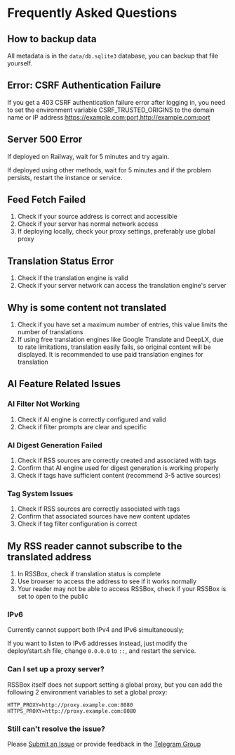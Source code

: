 # Frequently Asked Questions

## How to backup data

All metadata is in the `data/db.sqlite3` database, you can backup that file yourself.

## Error: CSRF Authentication Failure

If you get a 403 CSRF authentication failure error after logging in, you need to set the environment variable CSRF_TRUSTED_ORIGINS to the domain name or IP address:https://example.com:port,http://example.com:port

## Server 500 Error

If deployed on Railway, wait for 5 minutes and try again.

If deployed using other methods, wait for 5 minutes and if the problem persists, restart the instance or service.

## Feed Fetch Failed

1. Check if your source address is correct and accessible
2. Check if your server has normal network access
3. If deploying locally, check your proxy settings, preferably use global proxy

## Translation Status Error

1. Check if the translation engine is valid
2. Check if your server network can access the translation engine's server

## Why is some content not translated

1. Check if you have set a maximum number of entries, this value limits the number of translations
2. If using free translation engines like Google Translate and DeepLX, due to rate limitations, translation easily fails, so original content will be displayed. It is recommended to use paid translation engines for translation

## AI Feature Related Issues

### AI Filter Not Working
1. Check if AI engine is correctly configured and valid
2. Check if filter prompts are clear and specific

### AI Digest Generation Failed
1. Check if RSS sources are correctly created and associated with tags
2. Confirm that AI engine used for digest generation is working properly
3. Check if tags have sufficient content (recommend 3-5 active sources)

### Tag System Issues
1. Check if RSS sources are correctly associated with tags
2. Confirm that associated sources have new content updates
3. Check if tag filter configuration is correct

## My RSS reader cannot subscribe to the translated address

1. In RSSBox, check if translation status is complete
2. Use browser to access the address to see if it works normally
3. Your reader may not be able to access RSSBox, check if your RSSBox is set to open to the public

### IPv6

Currently cannot support both IPv4 and IPv6 simultaneously;

If you want to listen to IPv6 addresses instead, just modify the deploy/start.sh file, change `0.0.0.0` to `::`, and restart the service.

### Can I set up a proxy server?

RSSBox itself does not support setting a global proxy, but you can add the following 2 environment variables to set a global proxy:
```
HTTP_PROXY=http://proxy.example.com:8080
HTTPS_PROXY=http://proxy.example.com:8080
```

### Still can't resolve the issue?
Please [Submit an Issue](https://github.com/versun/rssbox/issues) or provide feedback in the [Telegram Group](https://t.me/rssboxapp)